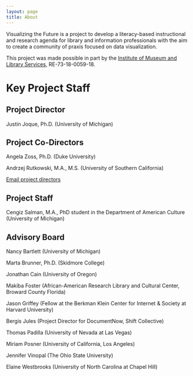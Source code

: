 ```yaml
---
layout: page
title: About
---
```


Visualizing the Future is a project to develop a literacy-based instructional and research agenda for library and information professionals with the aim to create a community of praxis focused on data visualization. 

This project was made possible in part by the [Institute of Museum and Library Services](https://www.imls.gov/), RE-73-18-0059-18.

# Key Project Staff

## Project Director
Justin Joque, Ph.D. (University of Michigan)

## Project Co-Directors
Angela Zoss, Ph.D. (Duke University)

Andrzej Rutkowski, M.A., M.S. (University of Southern California)

[Email project directors](mailto:visualizingthefuture@umich.edu)

## Project Staff
Cengiz Salman, M.A., PhD student in the Department of American Culture (University of Michigan)

## Advisory Board
Nancy Bartlett (University of Michigan)

Marta Brunner, Ph.D. (Skidmore College)

Jonathan Cain (University of Oregon)

Makiba Foster (African-American Research Library and Cultural Center, Broward County Florida)

Jason Griffey (Fellow at the Berkman Klein Center for Internet & Society at Harvard University)

Bergis Jules (Project Director for DocumentNow, Shift Collective)

Thomas Padilla (University of Nevada at Las Vegas)

Miriam Posner (University of California, Los Angeles)

Jennifer Vinopal (The Ohio State University)

Elaine Westbrooks (University of North Carolina at Chapel Hill)
